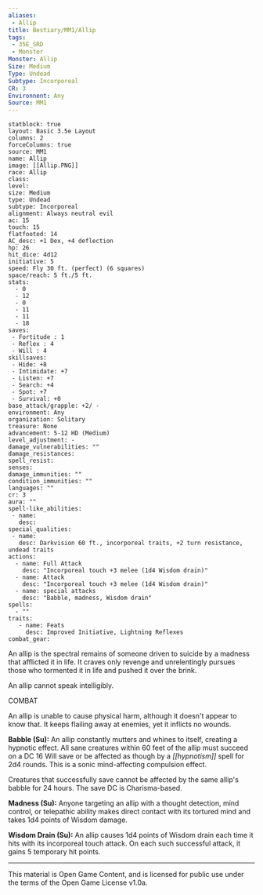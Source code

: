 ```yaml
---
aliases:
 - Allip
title: Bestiary/MM1/Allip
tags: 
 - 35E_SRD
 - Monster
Monster: Allip
Size: Medium
Type: Undead
Subtype: Incorporeal
CR: 3
Environnent: Any
Source: MM1
---
```


```statblock
statblock: true
layout: Basic 3.5e Layout
columns: 2
forceColumns: true
source: MM1 
name: Allip
image: [[Allip.PNG]]
race: Allip
class: 
level: 
size: Medium
type: Undead
subtype: Incorporeal
alignment: Always neutral evil
ac: 15
touch: 15
flatfooted: 14
AC_desc: +1 Dex, +4 deflection
hp: 26
hit_dice: 4d12
initiative: 5
speed: Fly 30 ft. (perfect) (6 squares)
space/reach: 5 ft./5 ft.
stats:
  - 0
  - 12
  - 0
  - 11
  - 11
  - 18
saves:
 - Fortitude : 1
 - Reflex : 4
 - Will : 4
skillsaves:
 - Hide: +8
 - Intimidate: +7
 - Listen: +7
 - Search: +4
 - Spot: +7
 - Survival: +0
base_attack/grapple: +2/ -
environment: Any
organization: Solitary
treasure: None
advancement: 5-12 HD (Medium)
level_adjustment: -
damage_vulnerabilities: ""
damage_resistances: 
spell_resist: 
senses: 
damage_immunities: ""
condition_immunities: ""
languages: ""
cr: 3
aura: ""
spell-like_abilities:
 - name: 
   desc: 
special_qualities:
 - name:
   desc: Darkvision 60 ft., incorporeal traits, +2 turn resistance, undead traits
actions:
  - name: Full Attack
    desc: "Incorporeal touch +3 melee (1d4 Wisdom drain)"
  - name: Attack
    desc: "Incorporeal touch +3 melee (1d4 Wisdom drain)"
  - name: special attacks
    desc: "Babble, madness, Wisdom drain"
spells:
  - ""
traits:
   - name: Feats
     desc: Improved Initiative, Lightning Reflexes
combat_gear:  
```


An allip is the spectral remains of someone driven to suicide by a madness that afflicted it in life. It craves only revenge and unrelentingly pursues those who tormented it in life and pushed it over the brink.

An allip cannot speak intelligibly.

COMBAT

An allip is unable to cause physical harm, although it doesn't appear to know that. It keeps flailing away at enemies, yet it inflicts no wounds.


**Babble (Su):** An allip constantly mutters and whines to itself, creating a hypnotic effect. All sane creatures within 60 feet of the allip must succeed on a DC 16 Will save or be affected as though by a *[[hypnotism]]* spell for 2d4 rounds. This is a sonic mind-affecting compulsion effect.

Creatures that successfully save cannot be affected by the same allip's babble for 24 hours. The save DC is Charisma-based.


**Madness (Su):** Anyone targeting an allip with a thought detection, mind control, or telepathic ability makes direct contact with its tortured mind and takes 1d4 points of Wisdom damage.


**Wisdom Drain (Su):** An allip causes 1d4 points of Wisdom drain each time it hits with its incorporeal touch attack. On each such successful attack, it gains 5 temporary hit points.

---

This material is Open Game Content, and is licensed for public use under the terms of the Open Game License v1.0a.
